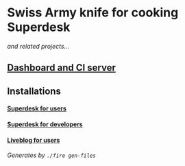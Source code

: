 # Swiss Army knife for cooking Superdesk
*and related projects...*

## [Dashboard and CI server](docs/ci.md)

## Installations
#### [Superdesk for users](https://github.com/superdesk/fireq/tree/master/files/superdesk)
#### [Superdesk for developers](https://github.com/superdesk/fireq/tree/master/files/superdesk-dev)
#### [Liveblog for users](https://github.com/superdesk/fireq/tree/master/files/liveblog)

*Generates by `./fire gen-files`*
